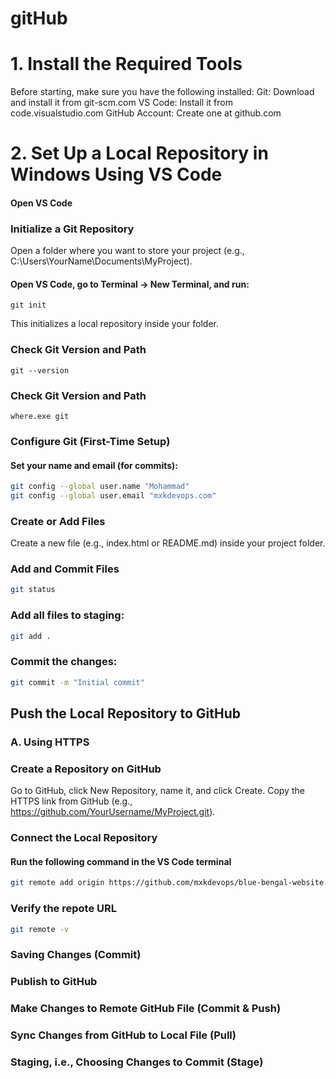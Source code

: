 # gitHub
# 1. Install the Required Tools

Before starting, make sure you have the following installed:
Git: Download and install it from git-scm.com
VS Code: Install it from code.visualstudio.com
GitHub Account: Create one at github.com

# 2. Set Up a Local Repository in Windows Using VS Code

#### Open VS Code
### Initialize a Git Repository

Open a folder where you want to store your project (e.g., C:\Users\YourName\Documents\MyProject).

#### Open VS Code, go to Terminal → New Terminal, and run:

```base
git init

```
This initializes a local repository inside your folder.

### Check Git Version and Path

```base
git --version
```
### Check Git Version and Path
```base
where.exe git
```
### Configure Git (First-Time Setup)
#### Set your name and email (for commits):

```bash
git config --global user.name "Mohammad"
git config --global user.email "mxkdevops.com"

```
###  Create or Add Files
Create a new file (e.g., index.html or README.md) inside your project folder.
### Add and Commit Files
```bash
git status
```
### Add all files to staging:
```bash
git add .
```

### Commit the changes:
```bash
git commit -m "Initial commit"
```

## Push the Local Repository to GitHub
###  A. Using HTTPS
### Create a Repository on GitHub

Go to GitHub, click New Repository, name it, and click Create.
Copy the HTTPS link from GitHub (e.g., https://github.com/YourUsername/MyProject.git).

### Connect the Local Repository
####  Run the following command in the VS Code terminal
```bash
git remote add origin https://github.com/mxkdevops/blue-bengal-website.git

```
### Verify the repote URL
```bash
git remote -v
```


### Saving Changes (Commit)
### Publish to GitHub 
### Make Changes to Remote GitHub File (Commit & Push)
### Sync Changes from GitHub to Local File (Pull)
### Staging, i.e., Choosing Changes to Commit (Stage)
